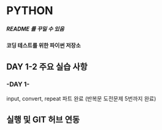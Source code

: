 # PYTHON
##### README 를 꾸밀 수 있음

#### 코딩 테스트를 위한 파이썬 저장소

## DAY 1-2 주요 실습 사항
### -DAY 1-
input, convert, repeat 파트 완료 (반복문 도전문제 5번까지 완료)

## 실행 및 GIT 허브 연동
 